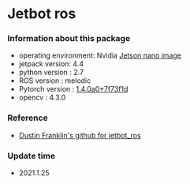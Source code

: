 # Jetbot ros

### Information about this package

  - operating environment: Nvidia [Jetson nano image](https://developer.nvidia.com/jetson-nano-sd-card-image)
  - jetpack version: 4.4 
  - python version : 2.7
  - ROS version : melodic
  - Pytorch version : [1.4.0a0+7f73f1d](https://nvidia.box.com/shared/static/yhlmaie35hu8jv2xzvtxsh0rrpcu97yj.whl)
  - opencv : 4.3.0

### Reference

  - [Dustin Franklin's github for jetbot_ros](https://github.com/dusty-nv/jetbot_ros)

### Update time

  - 2021.1.25
